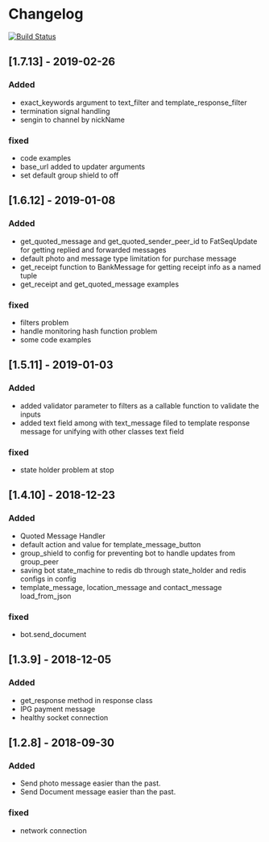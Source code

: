 # Changelog
[![Build Status](https://avatars1.githubusercontent.com/u/35299314?s=200&v=4)](https://github.com/balemessenger)

## [1.7.13] - 2019-02-26
### Added
- exact_keywords argument to text_filter and template_response_filter
- termination signal handling
- sengin to channel by nickName
### fixed
- code examples
- base_url added to updater arguments
- set default group shield to off

## [1.6.12] - 2019-01-08
### Added
- get_quoted_message and get_quoted_sender_peer_id to
 FatSeqUpdate for getting replied and forwarded messages
- default photo and message type limitation for purchase message
- get_receipt function to BankMessage for getting receipt info as a named tuple
- get_receipt and get_quoted_message examples
### fixed
- filters problem
- handle monitoring hash function problem
- some code examples

## [1.5.11] - 2019-01-03
### Added
- added validator parameter to filters as a callable function to validate the inputs
- added text field among with text_message filed to template response message for unifying
 with other classes text field
### fixed
- state holder problem at stop

## [1.4.10] - 2018-12-23
### Added
- Quoted Message Handler
- default action and value for template_message_button
- group_shield to config for preventing bot to handle updates from group_peer
- saving bot state_machine to redis db through state_holder and redis configs in config
- template_message, location_message and contact_message load_from_json

### fixed
- bot.send_document


## [1.3.9] - 2018-12-05
### Added
- get_response method in response class
- IPG payment message
- healthy socket connection
 
## [1.2.8] - 2018-09-30
### Added
- Send photo message easier than the past.
- Send Document message easier than the past.


### fixed
- network connection


